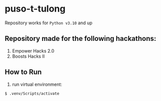 # puso-t-tulong

Repository works for `Python v3.10` and up

## Repository made for the following hackathons:
1. Empower Hacks 2.0
2. Boosts Hacks II 

## How to Run 
1. run virtual environment: 
```
$ .venv/Scripts/activate
```


